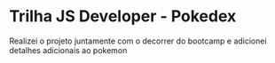 # Trilha JS Developer - Pokedex

Realizei o projeto juntamente com o decorrer do bootcamp e adicionei detalhes adicionais ao pokemon
